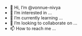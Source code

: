 - 👋 Hi, I’m @vonnue-nivya
- 👀 I’m interested in ...
- 🌱 I’m currently learning ...
- 💞️ I’m looking to collaborate on ...
- 📫 How to reach me ...

<!---
vonnue-nivya/vonnue-nivya is a ✨ special ✨ repository because its `README.md` (this file) appears on your GitHub profile.
You can click the Preview link to take a look at your changes.
--->
